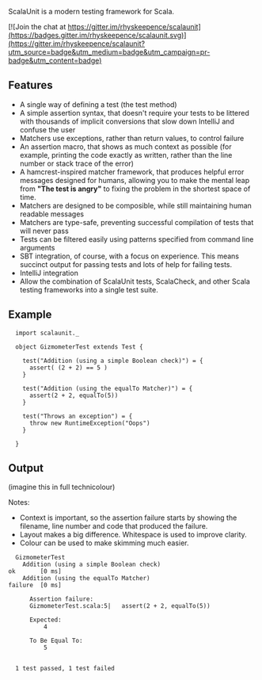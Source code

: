 ScalaUnit is a modern testing framework for Scala.

[![Join the chat at https://gitter.im/rhyskeepence/scalaunit](https://badges.gitter.im/rhyskeepence/scalaunit.svg)](https://gitter.im/rhyskeepence/scalaunit?utm_source=badge&utm_medium=badge&utm_campaign=pr-badge&utm_content=badge)

## Features

- A single way of defining a test (the test method)
- A simple assertion syntax, that doesn't require your tests to be littered with thousands of implicit conversions that slow down IntelliJ and confuse the user
- Matchers use exceptions, rather than return values, to control failure
- An assertion macro, that shows as much context as possible (for example, printing the code exactly as written, rather than the line number or stack trace of the error)
- A hamcrest-inspired matcher framework, that produces helpful error messages designed for humans, allowing you to make the mental leap from **"The test is angry"** to fixing the problem in the shortest space of time.
- Matchers are designed to be composible, while still maintaining human readable messages
- Matchers are type-safe, preventing successful compilation of tests that will never pass
- Tests can be filtered easily using patterns specified from command line arguments
- SBT integration, of course, with a focus on experience. This means succinct output for passing tests and lots of help for failing tests.
- IntelliJ integration
- Allow the combination of ScalaUnit tests, ScalaCheck, and other Scala testing frameworks into a single test suite.


## Example

```
  import scalaunit._
  
  object GizmometerTest extends Test {
  
    test("Addition (using a simple Boolean check)") = {
      assert( (2 + 2) == 5 )
    }
    
    test("Addition (using the equalTo Matcher)") = {
      assert(2 + 2, equalTo(5))
    }

    test("Throws an exception") = {
      throw new RuntimeException("Oops")
    }
    
  }
```

## Output 

(imagine this in full technicolour)

Notes:
- Context is important, so the assertion failure starts by showing the filename, line number and code that produced the failure.
- Layout makes a big difference. Whitespace is used to improve clarity.
- Colour can be used to make skimming much easier.

```
  GizmometerTest
    Addition (using a simple Boolean check)                            ok       [0 ms]
    Addition (using the equalTo Matcher)                               failure  [0 ms]
    
      Assertion failure:
      GizmometerTest.scala:5|   assert(2 + 2, equalTo(5))
    
      Expected: 
          4
          
      To Be Equal To:
          5
    
    
  1 test passed, 1 test failed
```
